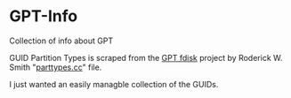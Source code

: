 # GPT-Info
Collection of info about GPT

GUID Partition Types is scraped from the [GPT fdisk](https://sourceforge.net/projects/gptfdisk/) project by Roderick W. Smith "[parttypes.cc](https://sourceforge.net/p/gptfdisk/code/ci/master/tree/parttypes.cc)" file.

I just wanted an easily managble collection of the GUIDs.
